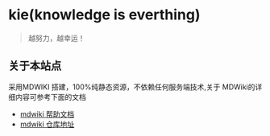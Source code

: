 # kie(knowledge is everthing)


>越努力，越幸运！

## 关于本站点
 采用MDWIKI 搭建，100%纯静态资源，不依赖任何服务端技术,关于 MDWiki的详细内容可参考下面的文档

- [mdwiki 帮助文档](https://dynalon.github.io/mdwiki/#!tutorials/github.md)
- [mdwiki 仓库地址](https://github.com/Dynalon/mdwiki/)